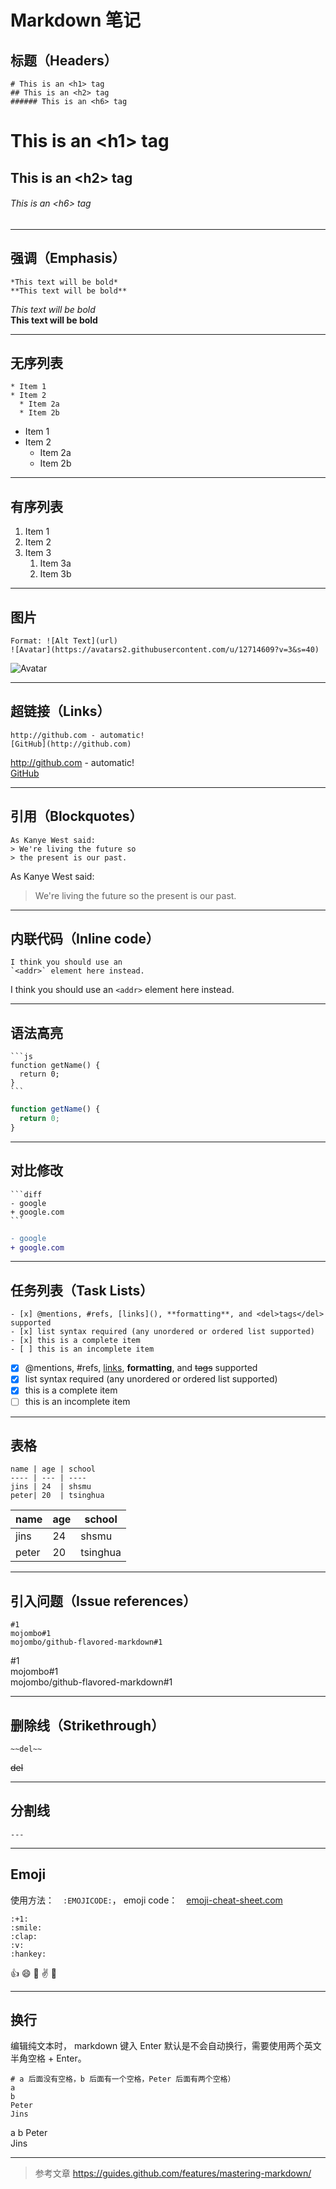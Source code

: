 # Markdown 笔记

## 标题（Headers）
```
# This is an <h1> tag
## This is an <h2> tag
###### This is an <h6> tag
```

# This is an \<h1\> tag
## This is an \<h2\> tag
###### This is an \<h6\> tag

---

## 强调（Emphasis）
```
*This text will be bold*
**This text will be bold**
```

*This text will be bold*  
**This text will be bold**

---

## 无序列表
```
* Item 1
* Item 2
  * Item 2a
  * Item 2b
```

* Item 1
* Item 2
  * Item 2a
  * Item 2b
  
---

## 有序列表
1. Item 1
1. Item 2
1. Item 3
   1. Item 3a
   1. Item 3b
   
---

## 图片

```
Format: ![Alt Text](url)
![Avatar](https://avatars2.githubusercontent.com/u/12714609?v=3&s=40)
```

![Avatar](https://avatars2.githubusercontent.com/u/12714609?v=3&s=40)

---

## 超链接（Links）
```
http://github.com - automatic!
[GitHub](http://github.com)
```

http://github.com - automatic!  
[GitHub](http://github.com)

---

## 引用（Blockquotes）
```
As Kanye West said:
> We're living the future so
> the present is our past.
```

As Kanye West said:
> We're living the future so
> the present is our past.

---

## 内联代码（Inline code）
```
I think you should use an
`<addr>` element here instead.
```

I think you should use an
`<addr>` element here instead.

---

## 语法高亮
`````
```js
function getName() {
  return 0;
}
```
`````

```js
function getName() {
  return 0;
}
```

---

## 对比修改
`````
```diff
- google
+ google.com
```
`````

```diff
- google
+ google.com
```

---

## 任务列表（Task Lists）
```
- [x] @mentions, #refs, [links](), **formatting**, and <del>tags</del> supported
- [x] list syntax required (any unordered or ordered list supported)
- [x] this is a complete item
- [ ] this is an incomplete item
```

- [x] @mentions, #refs, [links](), **formatting**, and <del>tags</del> supported
- [x] list syntax required (any unordered or ordered list supported)
- [x] this is a complete item
- [ ] this is an incomplete item

---

## 表格
`````
name | age | school
---- | --- | ----
jins | 24  | shsmu
peter| 20  | tsinghua
`````

name | age | school
---- | --- | ----
jins | 24  | shsmu
peter| 20  | tsinghua

---

## 引入问题（Issue references）
```
#1  
mojombo#1  
mojombo/github-flavored-markdown#1
```

#1  
mojombo#1  
mojombo/github-flavored-markdown#1

---

## 删除线（Strikethrough）
```
~~del~~
```

~~del~~

---


## 分割线
```
---
```

---

## Emoji
使用方法：　`:EMOJICODE:`， emoji code：　[emoji-cheat-sheet.com](https://www.webpagefx.com/tools/emoji-cheat-sheet/)
```
:+1:
:smile:
:clap:
:v:
:hankey:
```

:+1:
:smile:
:clap:
:v:
:hankey:

---

## 换行
编辑纯文本时， markdown 键入 Enter 默认是不会自动换行，需要使用两个英文半角空格 + Enter。
```
# a 后面没有空格，b 后面有一个空格，Peter 后面有两个空格）
a
b 
Peter  
Jins
```

a
b
Peter  
Jins

---

> 参考文章 https://guides.github.com/features/mastering-markdown/

